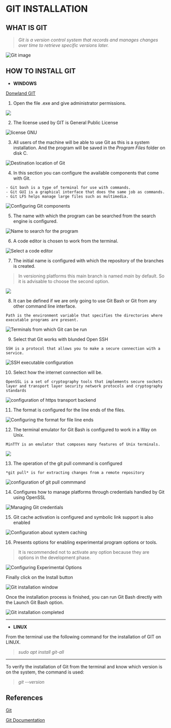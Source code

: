 # **GIT INSTALLATION**

## WHAT IS GIT
> *Git is a version control system that records and manages changes over time to retrieve specific versions later.*


![Git image](https://www.hostinger.es/tutoriales/wp-content/uploads/sites/7/2017/04/comandos-de-git.png)
## HOW TO INSTALL GIT

* **WINDOWS**

[Donwland GIT](https://git-scm.com/downloads)

1. Open the file .exe and give administrator permissions.

![](https://res.cloudinary.com/practicaldev/image/fetch/s--DkkSs3E1--/c_limit%2Cf_auto%2Cfl_progressive%2Cq_auto%2Cw_880/https://dev-to-uploads.s3.amazonaws.com/uploads/articles/s66ilmypzt6m9jymkbpa.jpg)

2. The license used by GIT is General Public License

![license GNU](https://www.mariouriarte.com/wp-content/uploads/2020/05/git-SCM-Install-on-Windows.jpg)

3. All users of the machine will be able to use Git as this is a system installation. And the program will be saved in the *Program Files* folder on disk C.

![Destination location of Git](https://miro.medium.com/max/619/1*COpNZF0GQsMNZwPpScuMYA.png)

4. In this section you can configure the available components that come with Git.

```
- Git bash is a type of terminal for use with commands.
- Git GUI is a graphical interface that does the same job as commands.
- Git LFS helps manage large files such as multimedia.
```

![Configuring Git components](https://miro.medium.com/max/618/1*ccXGscRzG49rBA8NwI6DnQ.png)

5. The name with which the program can be searched from the search engine is configured.

![Name to search for the program](https://miro.medium.com/max/619/1*SH7rKdvIea0Ob9pMbxuORA.png)

6. A code editor is chosen to work from the terminal.

![Select a code editor](https://egrasps.in/wp-content/uploads/2021/07/Git-Choosing-Default-Editor.png)

7. The initial name is configured with which the repository of the branches is created.

> In versioning platforms this main branch is named *main* by default. So it is advisable to choose the second option.

![](https://10299143448555597967.googlegroups.com/attach/177bec1b0e4aa/Capture.PNG?part=0.1&view=1&vt=ANaJVrHd0n2owc8c_fL5f6m833xuO1PM14q_VbYSlqkZaqwU82aaTXXKV_kpNnaS_DSDaNljzVaawpS8LqQDl7Xhvy2WnXhgHtAPj2gAfg9SSJxuTVJ7mWA)

8. It can be defined if we are only going to use Git Bash or Git from any other command line interface.
```
Path is the environment variable that specifies the directories where executable programs are present.
```
![Terminals from which Git can be run](https://miro.medium.com/max/619/1*dY-zXW1E8HEYQp5ADIp-IQ.png)

9. Select that Git works with blunded Open SSH
```
SSH is a protocol that allows you to make a secure connection with a service.
```

![SSH executable configuration](https://user-images.githubusercontent.com/40172038/134503404-7ad65b1b-4e90-4627-9f98-a60fcf007909.png)

10. Select how the internet connection will be.
```
OpenSSL is a set of cryptography tools that implements secure sockets layer and transport layer security network protocols and cryptography standards
```

![configuration of https transport backend](https://www.shaileshjha.com/wp-content/uploads/2020/03/git_scm_2_30_setup_http_transport_backend.jpg)

11. The format is configured for the line ends of the files.

![Configuring the format for file line ends](https://miro.medium.com/max/620/1*z1DLlbMXdlPk-v2yks11fw.png)

12. The terminal emulator for Git Bash is configured to work in a Way on Unix.

```
MinTTY is an emulator that composes many features of Unix terminals.
```

![](https://miro.medium.com/max/620/1*WqRJS0vaIQsZG3Z_MyimGg.png)

13. The operation of the git pull command is configured

```
*git pull* is for extracting changes from a remote repository
```

![configuration of git pull commmand](https://www.neoguias.com/wp-content/uploads/2020/05/instalar-git-windows-13.png)

14. Configures how to manage platforms through credentials handled by Git using OpenSSL

![Managing Git credentials](https://www.neoguias.com/wp-content/uploads/2020/05/instalar-git-windows-10.png)

15. Git cache activation is configured and symbolic link support is also enabled

![Configuration about system caching](https://www.neoguias.com/wp-content/uploads/2020/05/instalar-git-windows-14.png)

16. Presents options for enabling experimental program options or tools.

> It is recommended not to activate any option because they are options in the development phase.

![Configuring Experimental Options](https://www.neoguias.com/wp-content/uploads/2020/05/instalar-git-windows-15.png)

Finally click on the Install button

![Git installation window](https://miro.medium.com/max/619/1*XYMyRItzk_HQVSoeFXmLkw.png)

Once the installation process is finished, you can run Git Bash directly with the Launch Git Bash option.

![Git installation completed](https://www.neoguias.com/wp-content/uploads/2020/05/instalar-git-windows-11.png)

---

* **LINUX**

From the terminal use the following command for the installation of GIT on LINUX.
> *sudo apt install git-all*

---
To verify the installation of Git from the terminal and know which version is on the system, the command is used:
> *git --version*

## References

[Git](https://github.com/git)

[Git Documentation](https://git-scm.com/doc)
